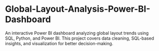 # Global-Layout-Analysis-Power-BI-Dashboard
An interactive Power BI dashboard analyzing global layout trends using SQL, Python, and Power BI. This project covers data cleaning, SQL-based insights, and visualization for better decision-making.
